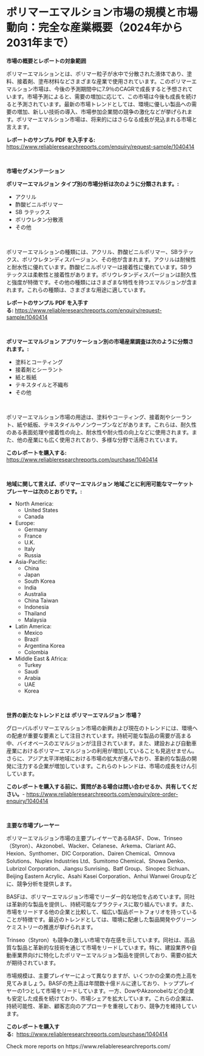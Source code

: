 <p><h1>ポリマーエマルション市場の規模と市場動向：完全な産業概要（2024年から2031年まで）</h1></p><p><strong>市場の概要とレポートの対象範囲</strong></p>
<p><p>ポリマーエマルションとは、ポリマー粒子が水中で分散された液体であり、塗料、接着剤、塗布材料などさまざまな産業で使用されています。このポリマーエマルション市場は、今後の予測期間中に7.9％のCAGRで成長すると予想されています。市場予測によると、需要の増加に応じて、この市場は今後も成長を続けると予測されています。最新の市場トレンドとしては、環境に優しい製品への需要の増加、新しい技術の導入、市場参加企業間の競争の激化などが挙げられます。ポリマーエマルション市場は、将来的にはさらなる成長が見込まれる市場と言えます。</p></p>
<p><strong>レポートのサンプル PDF を入手する:</strong> <a href="https://www.reliableresearchreports.com/enquiry/request-sample/1040414">https://www.reliableresearchreports.com/enquiry/request-sample/1040414</a></p>
<p>&nbsp;</p>
<p><strong>市場セグメンテーション</strong></p>
<p><strong>ポリマーエマルジョン タイプ別の市場分析は次のように分類されます。:</strong></p>
<p><ul><li>アクリル</li><li>酢酸ビニルポリマー</li><li>SB ラテックス</li><li>ポリウレタン分散液</li><li>その他</li></ul></p>
<p>&nbsp;</p>
<p><p>ポリマーエマルションの種類には、アクリル、酢酸ビニルポリマー、SBラテックス、ポリウレタンディスパージョン、その他が含まれます。アクリルは耐候性と耐水性に優れています。酢酸ビニルポリマーは接着性に優れています。SBラテックスは柔軟性と接着性があります。ポリウレタンディスパージョンは耐久性と強度が特徴です。その他の種類にはさまざまな特性を持つエマルジョンが含まれます。これらの種類は、さまざまな用途に適しています。</p></p>
<p><strong>レポートのサンプル PDF を入手する:</strong>&nbsp;<a href="https://www.reliableresearchreports.com/enquiry/request-sample/1040414">https://www.reliableresearchreports.com/enquiry/request-sample/1040414</a></p>
<p>&nbsp;</p>
<p><strong> ポリマーエマルジョン アプリケーション別の市場産業調査は次のように分類されます。:</strong></p>
<p><ul><li>塗料とコーティング</li><li>接着剤とシーラント</li><li>紙と板紙</li><li>テキスタイルと不織布</li><li>その他</li></ul></p>
<p>&nbsp;</p>
<p><p>ポリマーエマルション市場の用途は、塗料やコーティング、接着剤やシーラント、紙や紙板、テキスタイルやノンウーブンなどがあります。これらは、耐久性のある表面処理や接着性の向上、耐水性や耐火性の向上などに使用されます。また、他の産業にも広く使用されており、多様な分野で活用されています。</p></p>
<p><strong>このレポートを購入する:</strong>&nbsp; <a href="https://www.reliableresearchreports.com/purchase/1040414">https://www.reliableresearchreports.com/purchase/1040414</a></p>
<p>&nbsp;</p>
<p><strong>地域に関して言えば、ポリマーエマルジョン 地域ごとに利用可能なマーケットプレーヤーは次のとおりです。:</strong></p>
<p><ul>
    <li>
        North America:
        <ul>
            <li>United States</li>
            <li>Canada</li>
        </ul>
    </li>
    <li>
        Europe:
        <ul>
            <li>Germany</li>
            <li>France</li>
            <li>U.K.</li>
            <li>Italy</li>
            <li>Russia</li>
        </ul>
    </li>
    <li>
        Asia-Pacific:
        <ul>
            <li>China</li>
            <li>Japan</li>
            <li>South Korea</li>
            <li>India</li>
            <li>Australia</li>
            <li>China Taiwan</li>
            <li>Indonesia</li>
            <li>Thailand</li>
            <li>Malaysia</li>
        </ul>
    </li>
    <li>
        Latin America:
        <ul>
            <li>Mexico</li>
            <li>Brazil</li>
            <li>Argentina Korea</li>
            <li>Colombia</li>
        </ul>
    </li>
    <li>
        Middle East & Africa:
        <ul>
            <li>Turkey</li>
            <li>Saudi</li>
            <li>Arabia</li>
            <li>UAE</li>
            <li>Korea</li>
        </ul>
    </li>
    </ul></p>
<p>&nbsp;</p>
<p><strong>世界の新たなトレンドとは ポリマーエマルジョン 市場？</strong></p>
<p><p>グローバルポリマーエマルション市場の新興および現在のトレンドには、環境への配慮が重要な要素として注目されています。持続可能な製品の需要が高まる中、バイオベースのエマルジョンが注目されています。また、建設および自動車産業におけるポリマーエマルジョンの利用が増加していることも見逃せません。さらに、アジア太平洋地域における市場の拡大が進んでおり、革新的な製品の開発に注力する企業が増加しています。これらのトレンドは、市場の成長をけん引しています。</p></p>
<p><strong>このレポートを購入する前に、質問がある場合は問い合わせるか、共有してください。</strong>- <a href="https://www.reliableresearchreports.com/enquiry/pre-order-enquiry/1040414">https://www.reliableresearchreports.com/enquiry/pre-order-enquiry/1040414</a></p>
<p>&nbsp;</p>
<p><strong>主要な市場プレーヤー</strong></p>
<p><p>ポリマーエマルジョン市場の主要プレイヤーであるBASF、Dow、Trinseo（Styron）、Akzonobel、Wacker、Celanese、Arkema、Clariant AG、Hexion、Synthomer、DIC Corporation、Dairen Chemical、Omnova Solutions、Nuplex Industries Ltd、Sumitomo Chemical、Showa Denko、Lubrizol Corporation、Jiangsu Sunrising、Batf Group、Sinopec Sichuan、Beijing Eastern Acrylic、Asahi Kasei Corporation、Anhui Wanwei Groupなどに、競争分析を提供します。 </p><p>BASFは、ポリマーエマルジョン市場でリーダー的な地位を占めています。同社は革新的な製品を提供し、持続可能なプラクティスに取り組んでいます。また、市場をリードする他の企業と比較して、幅広い製品ポートフォリオを持っていることが特徴です。最近のトレンドとしては、環境に配慮した製品開発やグリーンケミストリーの推進が挙げられます。</p><p>Trinseo（Styron）も競争の激しい市場で存在感を示しています。同社は、高品質な製品と革新的な技術を通じて市場をリードしています。特に、建設業界や自動車業界向けに特化したポリマーエマルジョン製品を提供しており、需要の拡大が期待されています。</p><p>市場規模は、主要プレイヤーによって異なりますが、いくつかの企業の売上高を見てみましょう。BASFの売上高は年間数十億ドルに達しており、トッププレイヤーの1つとして市場をリードしています。一方、DowやAkzonobelなどの企業も安定した成長を続けており、市場シェアを拡大しています。これらの企業は、持続可能性、革新、顧客志向のアプローチを重視しており、競争力を維持しています。</p></p>
<p><strong>このレポートを購入する:</strong>&nbsp;&nbsp;<a href="https://www.reliableresearchreports.com/purchase/1040414">https://www.reliableresearchreports.com/purchase/1040414</a></p>
<p>Check more reports on https://www.reliableresearchreports.com/</p>